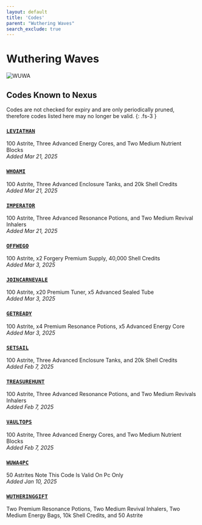 ```yaml
---
layout: default
title: 'Codes'
parent: "Wuthering Waves"
search_exclude: true
---
```


# Wuthering Waves

![WUWA](https://cdn.discordapp.com/emojis/1323743251664212030.png)

## Codes Known to Nexus

Codes are not checked for expiry and are only periodically pruned, therefore codes listed here may no longer be valid.
{: .fs-3 }

### [`LEVIATHAN`](https://nexus-codes.app/copy/?code=LEVIATHAN)

100 Astrite, Three Advanced Energy Cores, and Two Medium Nutrient Blocks<br />*Added Mar 21, 2025*

### [`WHOAMI`](https://nexus-codes.app/copy/?code=WHOAMI)

100 Astrite, Three Advanced Enclosure Tanks, and 20k Shell Credits<br />*Added Mar 21, 2025*

### [`IMPERATOR`](https://nexus-codes.app/copy/?code=IMPERATOR)

100 Astrite, Three Advanced Resonance Potions, and Two Medium Revival Inhalers<br />*Added Mar 21, 2025*

### [`OFFWEGO`](https://nexus-codes.app/copy/?code=OFFWEGO)

100 Astrite, x2 Forgery Premium Supply, 40,000 Shell Credits<br />*Added Mar 3, 2025*

### [`JOINCARNEVALE`](https://nexus-codes.app/copy/?code=JOINCARNEVALE)

100 Astrite, x20 Premium Tuner, x5 Advanced Sealed Tube<br />*Added Mar 3, 2025*

### [`GETREADY`](https://nexus-codes.app/copy/?code=GETREADY)

100 Astrite, x4 Premium Resonance Potions, x5 Advanced Energy Core<br />*Added Mar 3, 2025*

### [`SETSAIL`](https://nexus-codes.app/copy/?code=SETSAIL)

100 Astrite, Three Advanced Enclosure Tanks, and 20k Shell Credits<br />*Added Feb 7, 2025*

### [`TREASUREHUNT`](https://nexus-codes.app/copy/?code=TREASUREHUNT)

100 Astrite, Three Advanced Resonance Potions, and Two Medium Revivals Inhalers<br />*Added Feb 7, 2025*

### [`VAULTOPS`](https://nexus-codes.app/copy/?code=VAULTOPS)

100 Astrite, Three Advanced Energy Cores, and Two Medium Nutrient Blocks<br />*Added Feb 7, 2025*

### [`WUWA4PC`](https://nexus-codes.app/copy/?code=WUWA4PC)

50 Astrites   Note  This Code Is Valid On Pc Only<br />*Added Jan 10, 2025*

### [`WUTHERINGGIFT`](https://nexus-codes.app/copy/?code=WUTHERINGGIFT)

Two Premium Resonance Potions, Two Medium Revival Inhalers, Two Medium Energy Bags, 10k Shell Credits, and 50 Astrite<br />